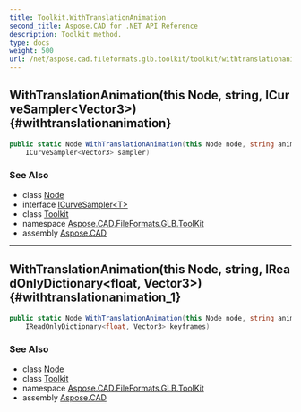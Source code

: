 ```yaml
---
title: Toolkit.WithTranslationAnimation
second_title: Aspose.CAD for .NET API Reference
description: Toolkit method. 
type: docs
weight: 500
url: /net/aspose.cad.fileformats.glb.toolkit/toolkit/withtranslationanimation/
---
```

## WithTranslationAnimation(this Node, string, ICurveSampler&lt;Vector3&gt;) {#withtranslationanimation}

```csharp
public static Node WithTranslationAnimation(this Node node, string animationName, 
    ICurveSampler<Vector3> sampler)
```

### See Also

* class [Node](../../../aspose.cad.fileformats.glb/node/)
* interface [ICurveSampler&lt;T&gt;](../../../aspose.cad.fileformats.glb.animations/icurvesampler-1/)
* class [Toolkit](../)
* namespace [Aspose.CAD.FileFormats.GLB.ToolKit](../../../aspose.cad.fileformats.glb.toolkit/)
* assembly [Aspose.CAD](../../../)

---

## WithTranslationAnimation(this Node, string, IReadOnlyDictionary&lt;float, Vector3&gt;) {#withtranslationanimation_1}

```csharp
public static Node WithTranslationAnimation(this Node node, string animationName, 
    IReadOnlyDictionary<float, Vector3> keyframes)
```

### See Also

* class [Node](../../../aspose.cad.fileformats.glb/node/)
* class [Toolkit](../)
* namespace [Aspose.CAD.FileFormats.GLB.ToolKit](../../../aspose.cad.fileformats.glb.toolkit/)
* assembly [Aspose.CAD](../../../)


